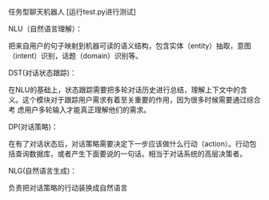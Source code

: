 任务型聊天机器人
[运行test.py进行测试]


  
NLU（自然语言理解）：
  
   把来自用户的句子映射到机器可读的语义结构，包含实体（entity）抽取，意图（intent）识别，话题（domain）识别等。
  
DST(对话状态跟踪)：  
   
   在NLU的基础上，状态跟踪需要把多轮对话历史进行总结，理解上下文中的含义。这个模块对于跟踪用户需求有着至关重要的作用，因为很多时候需要通过综合考
   虑用户多轮输入才能真正理解他们的需求。
    
DP(对话策略)：
  
   在有了对话状态后，对话策略需要决定下一步应该做什么行动（action）。行动包括查询数据库，或者产生下面要说的一句话。相当于对话系统的高层决策者。
    
NLG(自然语言生成)：
  
   负责把对话策略的行动装换成自然语言
    
  
  
  
  
  

